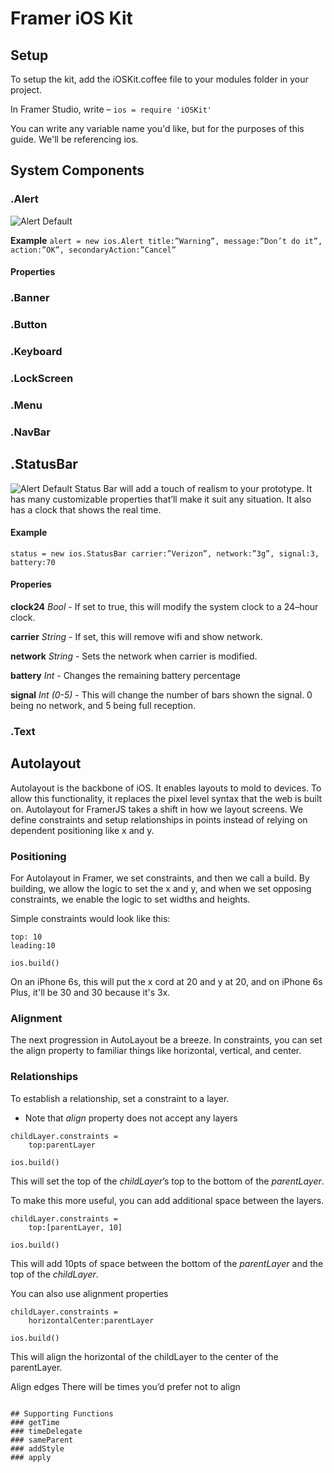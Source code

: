 # Framer iOS Kit

## Setup
To setup the kit, add the iOSKit.coffee file to your modules folder in your project. 

In Framer Studio, write – 
```ios = require 'iOSKit' ```

You can write any variable name you'd like, but for the purposes of this guide. We'll be referencing ios. 

## System Components

### .Alert 
![Alert Default](https://dl.dropboxusercontent.com/u/143270556/Screenshot%202016-03-04%2014.26.26.png)

**Example**
```alert = new ios.Alert title:”Warning”, message:”Don’t do it”, action:”OK”, secondaryAction:”Cancel”```

#### Properties

 
### .Banner

### .Button

### .Keyboard

### .LockScreen

### .Menu

### .NavBar

## .StatusBar
![Alert Default](https://dl.dropboxusercontent.com/u/143270556/Screenshot%202016-03-09%2015.34.00.png)
Status Bar will add a touch of realism to your prototype. It has  many customizable properties that’ll make it suit any situation. It also has a clock that shows the real time. 

#### Example
```status = new ios.StatusBar carrier:”Verizon”, network:”3g”, signal:3, battery:70```

#### Properies
**clock24** *Bool* - If set to true, this will modify the system clock to a 24–hour clock. 

**carrier** *String* - If set, this will remove wifi and show network. 

**network** *String* - Sets the network when carrier is modified. 

**battery** *Int* - Changes the remaining battery percentage

**signal**  *Int (0-5)* - This will change the number of bars shown  the signal. 0 being no network, and 5 being full reception.  
  
### .Text

## Autolayout 
Autolayout is the backbone of iOS. It enables layouts to mold to devices. To allow this functionality, it replaces the pixel level syntax that the web is built on. Autolayout for FramerJS takes a shift in how we layout screens. We define constraints and setup relationships in points instead of relying on dependent positioning like x and y.

### Positioning

For Autolayout in Framer, we set constraints, and then we call a build. By building, we allow the logic to set the x and y, and when we set opposing constraints, we enable the logic to set widths and heights.

Simple constraints would look like this: 

```layer.constraints =
top: 10
leading:10

ios.build()
```

On an iPhone 6s, this will put the x cord at 20 and y at 20, and on iPhone 6s Plus, it'll be 30 and 30 because it's 3x. 

### Alignment
The next progression in AutoLayout be a breeze. In constraints, you can set the align property to familiar things like horizontal, vertical, and center.

### Relationships
To establish a relationship, set a constraint to a layer. 
* Note that *align* property does not accept any layers

```
childLayer.constraints = 
	top:parentLayer
	
ios.build()	
```

This will set the top of the *childLayer*’s top to the bottom of the *parentLayer*.

To make this more useful, you can add additional space between the layers.

```
childLayer.constraints = 
	top:[parentLayer, 10]
	
ios.build()	

```

This will add 10pts of space between the bottom of the *parentLayer* and the top of the *childLayer*.

You can also use alignment properties

``` 
childLayer.constraints = 
	horizontalCenter:parentLayer

ios.build()
```

This will align the horizontal of the childLayer to the center of the parentLayer. 

Align edges
There will be times you’d prefer not to align 
```

## Supporting Functions
### getTime
### timeDelegate
### sameParent
### addStyle
### apply
